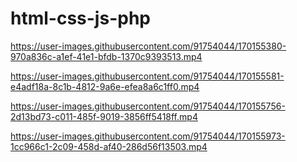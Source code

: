 # html-css-js-php


https://user-images.githubusercontent.com/91754044/170155380-970a836c-a1ef-41e1-bfdb-1370c9393513.mp4



https://user-images.githubusercontent.com/91754044/170155581-e4adf18a-8c1b-4812-9a6e-efea8a6c1ff0.mp4



https://user-images.githubusercontent.com/91754044/170155756-2d13bd73-c011-485f-9019-3856ff5418ff.mp4



https://user-images.githubusercontent.com/91754044/170155973-1cc966c1-2c09-458d-af40-286d56f13503.mp4

